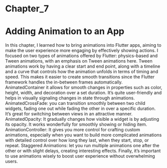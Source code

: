 # Chapter_7
# Adding Animation to an App
In this chapter, I learned how to bring animations into Flutter apps, aiming to make the user experience more engaging by effectively showing actions. I focused on two types of animations offered by Flutter: physics-based and Tween animations, with an emphasis on Tween animations here. Tween animations work by having a clear start and end point, along with a timeline and a curve that controls how the animation unfolds in terms of timing and speed. This makes it easier to create smooth transitions since the Flutter framework handles the in-between frames automatically. AnimatedContainer it allows for smooth changes in properties such as color, height, width, and decoration over a set duration. It’s quite user-friendly and helps in visually signaling changes in state through animations. AnimatedCrossFade: you can transition smoothly between two child widgets, fading one out while fading the other in over a specific duration. It’s great for switching between views in an attractive manner. AnimatedOpacity: It gradually changes how visible a widget is by adjusting its opacity. It works wonderfully for smoothly showing or hiding item. AnimationController: It gives you more control for crafting custom animations, especially when you want to build more complicated animations with detailed control over how long they last, when they start, stop, or repeat. Staggered Animations: let you run multiple animations one after the other or with slight delays, creating interesting effects.
Finally, it’s important to use animations wisely to boost user experience without overwhelming users.
